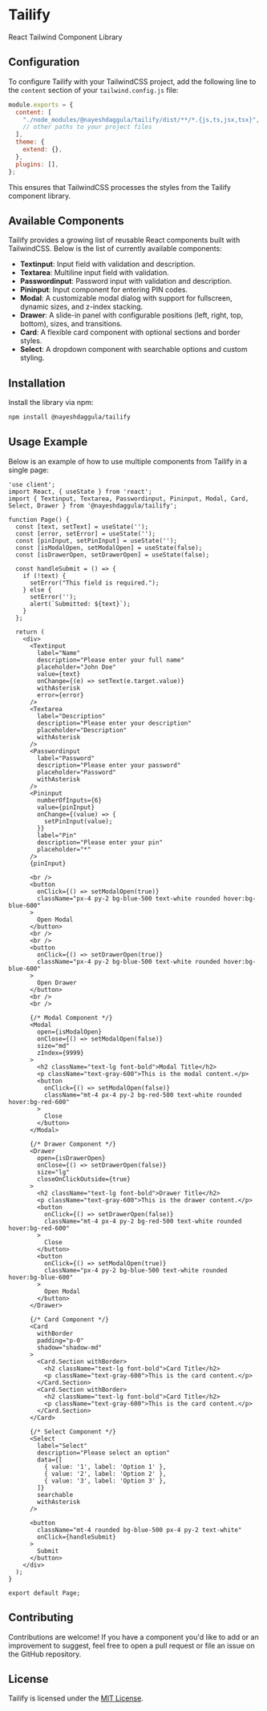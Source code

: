 # Tailify

React Tailwind Component Library

## Configuration

To configure Tailify with your TailwindCSS project, add the following line to the `content` section of your `tailwind.config.js` file:

```javascript
module.exports = {
  content: [
    "./node_modules/@nayeshdaggula/tailify/dist/**/*.{js,ts,jsx,tsx}",
    // other paths to your project files
  ],
  theme: {
    extend: {},
  },
  plugins: [],
};
```

This ensures that TailwindCSS processes the styles from the Tailify component library.

## Available Components

Tailify provides a growing list of reusable React components built with TailwindCSS. Below is the list of currently available components:

- **Textinput**: Input field with validation and description.
- **Textarea**: Multiline input field with validation.
- **Passwordinput**: Password input with validation and description.
- **Pininput**: Input component for entering PIN codes.
- **Modal**: A customizable modal dialog with support for fullscreen, dynamic sizes, and z-index stacking.
- **Drawer**: A slide-in panel with configurable positions (left, right, top, bottom), sizes, and transitions.
- **Card**: A flexible card component with optional sections and border styles.
- **Select**: A dropdown component with searchable options and custom styling.

## Installation

Install the library via npm:

```bash
npm install @nayeshdaggula/tailify
```

## Usage Example

Below is an example of how to use multiple components from Tailify in a single page:

```tsx
'use client';
import React, { useState } from 'react';
import { Textinput, Textarea, Passwordinput, Pininput, Modal, Card, Select, Drawer } from '@nayeshdaggula/tailify';

function Page() {
  const [text, setText] = useState('');
  const [error, setError] = useState('');
  const [pinInput, setPinInput] = useState('');
  const [isModalOpen, setModalOpen] = useState(false);
  const [isDrawerOpen, setDrawerOpen] = useState(false);

  const handleSubmit = () => {
    if (!text) {
      setError("This field is required.");
    } else {
      setError('');
      alert(`Submitted: ${text}`);
    }
  };

  return (
    <div>
      <Textinput
        label="Name"
        description="Please enter your full name"
        placeholder="John Doe"
        value={text}
        onChange={(e) => setText(e.target.value)}
        withAsterisk
        error={error}
      />
      <Textarea
        label="Description"
        description="Please enter your description"
        placeholder="Description"
        withAsterisk
      />
      <Passwordinput
        label="Password"
        description="Please enter your password"
        placeholder="Password"
        withAsterisk
      />
      <Pininput
        numberOfInputs={6}
        value={pinInput}
        onChange={(value) => {
          setPinInput(value);
        }}
        label="Pin"
        description="Please enter your pin"
        placeholder="*"
      />
      {pinInput}

      <br />
      <button
        onClick={() => setModalOpen(true)}
        className="px-4 py-2 bg-blue-500 text-white rounded hover:bg-blue-600"
      >
        Open Modal
      </button>
      <br />
      <br />
      <button
        onClick={() => setDrawerOpen(true)}
        className="px-4 py-2 bg-blue-500 text-white rounded hover:bg-blue-600"
      >
        Open Drawer
      </button>
      <br />
      <br />

      {/* Modal Component */}
      <Modal
        open={isModalOpen}
        onClose={() => setModalOpen(false)}
        size="md"
        zIndex={9999}
      >
        <h2 className="text-lg font-bold">Modal Title</h2>
        <p className="text-gray-600">This is the modal content.</p>
        <button
          onClick={() => setModalOpen(false)}
          className="mt-4 px-4 py-2 bg-red-500 text-white rounded hover:bg-red-600"
        >
          Close
        </button>
      </Modal>

      {/* Drawer Component */}
      <Drawer
        open={isDrawerOpen}
        onClose={() => setDrawerOpen(false)}
        size="lg"
        closeOnClickOutside={true}
      >
        <h2 className="text-lg font-bold">Drawer Title</h2>
        <p className="text-gray-600">This is the drawer content.</p>
        <button
          onClick={() => setDrawerOpen(false)}
          className="mt-4 px-4 py-2 bg-red-500 text-white rounded hover:bg-red-600"
        >
          Close
        </button>
        <button
          onClick={() => setModalOpen(true)}
          className="px-4 py-2 bg-blue-500 text-white rounded hover:bg-blue-600"
        >
          Open Modal
        </button>
      </Drawer>

      {/* Card Component */}
      <Card
        withBorder
        padding="p-0"
        shadow="shadow-md"
      >
        <Card.Section withBorder>
          <h2 className="text-lg font-bold">Card Title</h2>
          <p className="text-gray-600">This is the card content.</p>
        </Card.Section>
        <Card.Section withBorder>
          <h2 className="text-lg font-bold">Card Title</h2>
          <p className="text-gray-600">This is the card content.</p>
        </Card.Section>
      </Card>

      {/* Select Component */}
      <Select
        label="Select"
        description="Please select an option"
        data={[
          { value: '1', label: 'Option 1' },
          { value: '2', label: 'Option 2' },
          { value: '3', label: 'Option 3' },
        ]}
        searchable
        withAsterisk
      />

      <button
        className="mt-4 rounded bg-blue-500 px-4 py-2 text-white"
        onClick={handleSubmit}
      >
        Submit
      </button>
    </div>
  );
}

export default Page;
```

## Contributing

Contributions are welcome! If you have a component you'd like to add or an improvement to suggest, feel free to open a pull request or file an issue on the GitHub repository.

## License

Tailify is licensed under the [MIT License](LICENSE).

